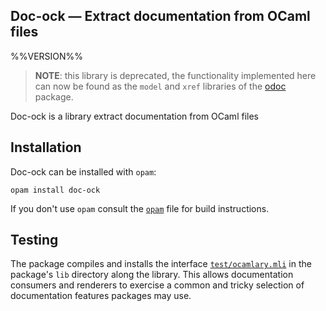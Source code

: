 Doc-ock — Extract documentation from OCaml files
------------------------------------------------
%%VERSION%%

> **NOTE**: this library is deprecated, the functionality implemented here can now be found as the `model` and `xref` libraries of the [odoc](https://github.com/ocaml/odoc) package.

Doc-ock is a library extract documentation from OCaml files

## Installation

Doc-ock can be installed with `opam`:

    opam install doc-ock

If you don't use `opam` consult the [`opam`](opam) file for build instructions.

## Testing

The package compiles and installs the interface
[`test/ocamlary.mli`](test/ocamlary.mli) in the package's `lib`
directory along the library. This allows documentation consumers and
renderers to exercise a common and tricky selection of documentation
features packages may use.
